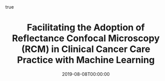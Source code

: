 ---
title: "Facilitating the Adoption of Reflectance Confocal Microscopy (RCM) in Clinical Cancer Care Practice with Machine Learning"
date: 2019-08-08T00:00:00

# Authors. Comma separated list, e.g. `["Bob Smith", "David Jones"]`.
authors:
- Kivanc Kose
- admin
- Jennifer Dy
- Dana Brooks
- Milind Rajadhyaksha


# Publication type.
# Legend:
# 0: Uncategorized
# 1: Conference paper
# 2: Journal article
# 3: Preprint / Working Paper
# 4: Report
# 5: Book
# 6: Book section
# 7: Thesis
# 8: Patent
publication_types: ["0"]

# Publication name and optional abbreviated version.
publication: "In Frontier of AI-Assisted Care (FAC) Scientific Symposium"
publication_short: "In *FAC Symposium* "

# Abstract and optional shortened version.
abstract: ""


# Is this a selected publication? (true/false)
featured: false

# Projects (optional).
#   Associate this publication with one or more of your projects.
#   Simply enter the filename (excluding '.md') of your project file in `content/project/`.
# projects: []

# Tags (optional).
#   Set `tags: []` for no tags, or use the form `tags: ["A Tag", "Another Tag"]` for one or more tags.
tags: ["RCM"]

# Links (optional).
url_pdf: "https://drive.google.com/open?id=1QkblASHwiMzxAaCNiecuuJVB427dejFk"
url_preprint: ""
url_code: ""
url_dataset: ""
url_project: ""
url_slides: ""
url_video: ""
url_poster: "https://drive.google.com/open?id=15Q3T20RnVNoeYyvltgxXCbsR_gqPLKF0"
url_source: ""

# Custom links (optional).
#   Uncomment line below to enable. For multiple links, use the form `[{...}, {...}, {...}]`.
#url_custom: [{name: "Custom Link", url: "http://example.org"}]

# Does the content use math formatting?
math: true

# Does the content use source code highlighting?
highlight: true

# Featured image
# To use, add an image named `featured.jpg/png` to your page's folder. 
image:
  # Caption (optional)
  caption: ""
  preview_only: true
  # Focal point (optional)
  # Options: Smart, Center, TopLeft, Top, TopRight, Left, Right, BottomLeft, Bottom, BottomRight
  focal_point: "Center"


---